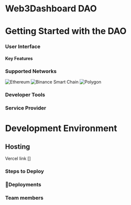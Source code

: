 
# Web3Dashboard DAO

# Getting Started with the DAO
### User Interface
#### Key Features
### Supported Networks
![Ethereum](https://1000logos.net/wp-content/uploads/2018/04/Ethereum-Logo.png)
![Binance Smart Chain](https://logowik.com/content/uploads/images/t_binance-coin-bnb5057.jpg)
![Polygon](https://thumbs.dreamstime.com/b/polygon-logos-vector-logo-text-icon-author-s-development-image-large-size-original-red-230651964.jpg)

### Developer Tools
### Service Provider

# Development Environment

## Hosting
Vercel link []

### Steps to Deploy
### 🧰Deployments

### Team members
